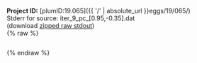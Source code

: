 **Project ID:** [plumID:19.065]({{ '/' | absolute_url }}eggs/19/065/)  
Stderr for source:  iter_9_pc_[0.95,-0.35].dat   
(download [zipped raw stdout](iter_9_pc_[0.95,-0.35].dat.plumed.stdout.txt.zip))  
{% raw %}
<pre>
</pre>
{% endraw %}
